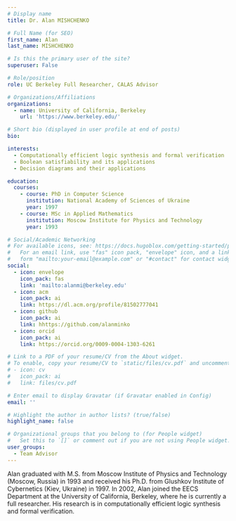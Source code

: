 ```yaml
---
# Display name
title: Dr. Alan MISHCHENKO

# Full Name (for SEO)
first_name: Alan
last_name: MISHCHENKO

# Is this the primary user of the site?
superuser: False

# Role/position
role: UC Berkeley Full Researcher, CALAS Advisor

# Organizations/Affiliations
organizations:
  - name: University of California, Berkeley
    url: 'https://www.berkeley.edu/'

# Short bio (displayed in user profile at end of posts)
bio: 

interests:
  - Computationally efficient logic synthesis and formal verification
  - Boolean satisfiability and its applications
  - Decision diagrams and their applications

education:
  courses:
    - course: PhD in Computer Science
      institution: National Academy of Sciences of Ukraine
      year: 1997
    - course: MSc in Applied Mathematics
      institution: Moscow Institute for Physics and Technology
      year: 1993

# Social/Academic Networking
# For available icons, see: https://docs.hugoblox.com/getting-started/page-builder/#icons
#   For an email link, use "fas" icon pack, "envelope" icon, and a link in the
#   form "mailto:your-email@example.com" or "#contact" for contact widget.
social:
  - icon: envelope
    icon_pack: fas
    link: 'mailto:alanmi@berkeley.edu'
  - icon: acm
    icon_pack: ai
    link: https://dl.acm.org/profile/81502777041 
  - icon: github
    icon_pack: ai
    link: hhttps://github.com/alanminko    
  - icon: orcid
    icon_pack: ai
    link: https://orcid.org/0009-0004-1303-6261

# Link to a PDF of your resume/CV from the About widget.
# To enable, copy your resume/CV to `static/files/cv.pdf` and uncomment the lines below.
# - icon: cv
#   icon_pack: ai
#   link: files/cv.pdf

# Enter email to display Gravatar (if Gravatar enabled in Config)
email: ''

# Highlight the author in author lists? (true/false)
highlight_name: false

# Organizational groups that you belong to (for People widget)
#   Set this to `[]` or comment out if you are not using People widget.
user_groups:
  - Team Advisor
---
```


Alan graduated with M.S. from Moscow Institute of Physics and Technology (Moscow, Russia) in 1993 and received his Ph.D. from Glushkov Institute of Cybernetics (Kiev, Ukraine) in 1997. In 2002, Alan joined the EECS Department at the University of California, Berkeley, where he is currently a full researcher. His research is in computationally efficient logic synthesis and formal verification.